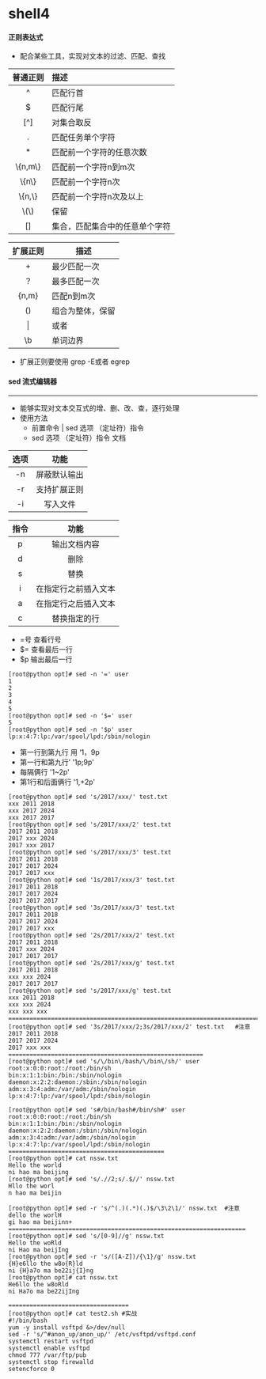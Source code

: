 # shell4

#### 正则表达式

- 配合某些工具，实现对文本的过滤、匹配、查找

| 普通正则  | 描述                           |
| :-------: | :----------------------------- |
|     ^     | 匹配行首                       |
|     $     | 匹配行尾                       |
|    [^]    | 对集合取反                     |
|     .     | 匹配任务单个字符               |
|    \*     | 匹配前一个字符的任意次数       |
| \\{n,m\\} | 匹配前一个字符n到m次           |
|  \\{n\\}  | 匹配前一个字符n次              |
| \\{n,\\}  | 匹配前一个字符n次及以上        |
|  \\(\\)   | 保留                           |
|    []     | 集合，匹配集合中的任意单个字符 |

| 扩展正则 | 描述             |
| :------: | ---------------- |
|    +     | 最少匹配一次     |
|    ？    | 最多匹配一次     |
|  {n,m}   | 匹配n到m次       |
|    ()    | 组合为整体，保留 |
|    \|    | 或者             |
|    \b    | 单词边界         |

- 扩展正则要使用 grep  -E或者 egrep

#### sed 流式编辑器

---

- 能够实现对文本交互式的增、删、改、查，逐行处理
- 使用方法
  - 前置命令 | sed 选项 （定址符）指令
  - sed  选项 （定址符）指令 文档

| 选项 |     功能     |
| :--: | :----------: |
|  -n  | 屏蔽默认输出 |
|  -r  | 支持扩展正则 |
|  -i  |   写入文件   |

| 指令 |         功能         |
| :--: | :------------------: |
|  p   |     输出文档内容     |
|  d   |         删除         |
|  s   |         替换         |
|  i   | 在指定行之前插入文本 |
|  a   | 在指定行之后插入文本 |
|  c   |     替换指定的行     |

- =号 查看行号
- $=  查看最后一行
- $p 输出最后一行

```shell
[root@python opt]# sed -n '=' user
1
2
3
4
5
[root@python opt]# sed -n '$=' user
5
[root@python opt]# sed -n '$p' user
lp:x:4:7:lp:/var/spool/lpd:/sbin/nologin
```

- 第一行到第九行  用  ‘1，9p
- 第一行和第九行’ '1p;9p'
- 每隔俩行 '1~2p'
- 第1行和后面俩行  '1,+2p'

```shell
[root@python opt]# sed 's/2017/xxx/' test.txt 
xxx 2011 2018
xxx 2017 2024
xxx 2017 2017
[root@python opt]# sed 's/2017/xxx/2' test.txt 
2017 2011 2018
2017 xxx 2024
2017 xxx 2017
[root@python opt]# sed 's/2017/xxx/3' test.txt 
2017 2011 2018
2017 2017 2024
2017 2017 xxx
[root@python opt]# sed '1s/2017/xxx/3' test.txt 
2017 2011 2018
2017 2017 2024
2017 2017 2017
[root@python opt]# sed '3s/2017/xxx/3' test.txt 
2017 2011 2018
2017 2017 2024
2017 2017 xxx
[root@python opt]# sed '2s/2017/xxx/2' test.txt 
2017 2011 2018
2017 xxx 2024
2017 2017 2017
[root@python opt]# sed '2s/2017/xxx/g' test.txt 
2017 2011 2018
xxx xxx 2024
2017 2017 2017
[root@python opt]# sed 's/2017/xxx/g' test.txt 
xxx 2011 2018
xxx xxx 2024
xxx xxx xxx
=======================================================================
[root@python opt]# sed '3s/2017/xxx/2;3s/2017/xxx/2' test.txt   #注意
2017 2011 2018
2017 2017 2024
2017 xxx xxx
=======================================================
[root@python opt]# sed 's/\/bin\/bash/\/bin\/sh/' user
root:x:0:0:root:/root:/bin/sh
bin:x:1:1:bin:/bin:/sbin/nologin
daemon:x:2:2:daemon:/sbin:/sbin/nologin
adm:x:3:4:adm:/var/adm:/sbin/nologin
lp:x:4:7:lp:/var/spool/lpd:/sbin/nologin

[root@python opt]# sed 's#/bin/bash#/bin/sh#' user
root:x:0:0:root:/root:/bin/sh
bin:x:1:1:bin:/bin:/sbin/nologin
daemon:x:2:2:daemon:/sbin:/sbin/nologin
adm:x:3:4:adm:/var/adm:/sbin/nologin
lp:x:4:7:lp:/var/spool/lpd:/sbin/nologin
============================================
[root@python opt]# cat nssw.txt 
Hello the world
ni hao ma beijing
[root@python opt]# sed 's/.//2;s/.$//' nssw.txt 
Hllo the worl
n hao ma beijin

[root@python opt]# sed -r 's/^(.)(.*)(.)$/\3\2\1/' nssw.txt  #注意
dello the worlH
gi hao ma beijinn+
===================================================================
[root@python opt]# sed 's/[0-9]//g' nssw.txt 
Hello the woRld
ni Hao ma beijIng
[root@python opt]# sed -r 's/([A-Z])/{\1}/g' nssw.txt 
{H}e6llo the w8o{R}ld
ni {H}a7o ma be22ij{I}ng
[root@python opt]# cat nssw.txt 
He6llo the w8oRld
ni Ha7o ma be22ijIng

==================================
[root@python opt]# cat test2.sh #实战
#!/bin/bash
yum -y install vsftpd &>/dev/null
sed -r 's/^#anon_up/anon_up/' /etc/vsftpd/vsftpd.conf
systemctl restart vsftpd
systemctl enable vsftpd
chmod 777 /var/ftp/pub
systemctl stop firewalld
setencforce 0

```

